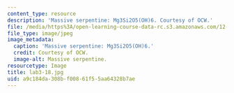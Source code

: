 ```yaml
---
content_type: resource
description: 'Massive serpentine: Mg3Si2O5(OH)6. Courtesy of OCW.'
file: /media/https%3A/open-learning-course-data-rc.s3.amazonaws.com/12-108-structure-of-earth-materials-fall-2004/a9c184da308bf00861f55aa64328b7ae_lab3-18.jpg
file_type: image/jpeg
image_metadata:
  caption: 'Massive serpentine: Mg3Si2O5(OH)6.'
  credit: Courtesy of OCW.
  image-alt: Massive serpentine.
resourcetype: Image
title: lab3-18.jpg
uid: a9c184da-308b-f008-61f5-5aa64328b7ae
---
```

